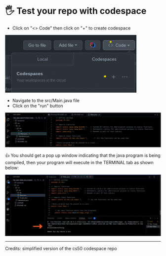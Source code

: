 # 🖐️ Test your repo with codespace

* Click on "<> Code" then click on "+" to create codespace

![codespace](./resources/images/codespace.gif)

* Navigate to the src/Main.java file
* Click on the "run" button

![validate](./resources/images/validate.gif)

👍 You should get a pop up window indicating that the java program is being compiled, then your program will execute in the TERMINAL tab as shown below:

![output](./resources/images/run.gif)

---

Credits: simplified version of the cs50 codespace repo
